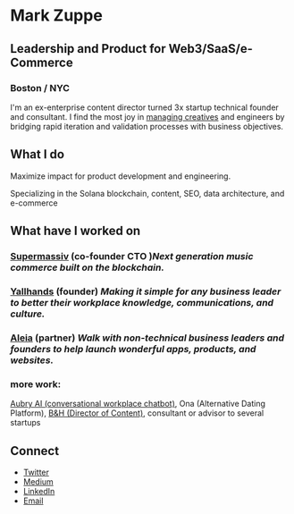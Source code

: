 # Mark Zuppe
## Leadership and Product for Web3/SaaS/e-Commerce
### Boston / NYC

I'm an ex-enterprise content director turned 3x startup technical founder and consultant. I find the most joy in [managing creatives](https://yallhands.com/blog/crushing-the-myth-that-creatives-require-delicate-management) and engineers by bridging rapid iteration and validation processes with business objectives. 

## What I do
Maximize impact for product development and engineering.

Specializing in the Solana blockchain, content, SEO, data architecture, and e-commerce

## What have I worked on

### [Supermassiv](https://supermassiv.com) (co-founder CTO )*Next generation music commerce built on the blockchain.*

### [Yallhands](https://yallhands.com) (founder) *Making it simple for any business leader to better their workplace knowledge, communications, and culture.*

### [Aleia](https://www.aleia.io/) (partner) *Walk with non-technical business leaders and founders to help launch wonderful apps, products, and websites.*

### more work: 
[Aubry AI (conversational workplace chatbot)](https://www.google.com/url?sa=t&rct=j&q=&esrc=s&source=web&cd=&cad=rja&uact=8&ved=2ahUKEwio4YDw6_3wAhVPHM0KHSJAD_8QFjAAegQIBhAD&url=https%3A%2F%2Fwww.hrdive.com%2Fpress-release%2F20180320-aubry-the-hr-virtual-assistant-will-call-into-work-sick-for-you%2F&usg=AOvVaw09VltXgusK_Jbi-50ldH4u), Ona (Alternative Dating Platform), [B&H (Director of Content)](https://bandh.com), consultant or advisor to several startups




## Connect
* [Twitter](https://twitter.com/mjzuppe)
* [Medium](https://medium.com/@mjzuppe)
* [LinkedIn](https://www.linkedin.com/in/mark-zuppe)
* [Email](mailto:markzuppe=at=outlook.com)

